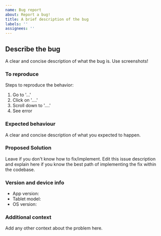 ```yaml
---
name: Bug report
about: Report a bug!
title: A brief description of the bug
labels: ''
assignees: ''
---
```


## Describe the bug

A clear and concise description of what the bug is. Use screenshots!

### To reproduce

Steps to reproduce the behavior:

1. Go to '...'
2. Click on '....'
3. Scroll down to '....'
4. See error

### Expected behaviour

A clear and concise description of what you expected to happen.

### Proposed Solution

Leave if you don't know how to fix/implement. Edit this issue description and explain here if you know the best path of implementing the fix within the codebase.

### Version and device info

- App version:
- Tablet model:
- OS version:

### Additional context

Add any other context about the problem here.
